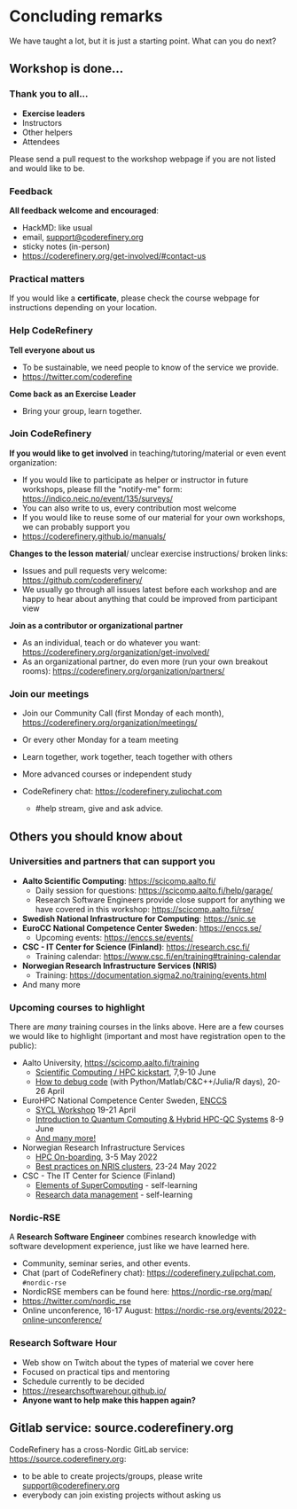 # Concluding remarks

We have taught a lot, but it is just a starting point.  What can you
do next?


## Workshop is done...

### Thank you to all...
- **Exercise leaders**
- Instructors
- Other helpers
- Attendees

Please send a pull request to the workshop webpage if you are not
listed and would like to be.


### Feedback

**All feedback welcome and encouraged**:
- HackMD: like usual
- email, support@coderefinery.org
- sticky notes (in-person)
- https://coderefinery.org/get-involved/#contact-us


### Practical matters

If you would like a **certificate**, please check the course webpage
for instructions depending on your location.


### Help CodeRefinery

**Tell everyone about us**
- To be sustainable, we need people to know of the service we provide.
- https://twitter.com/coderefine

**Come back as an Exercise Leader**
- Bring your group, learn together.


### Join CodeRefinery

**If you would like to get involved** in teaching/tutoring/material or even event organization:
- If you would like to participate as helper or instructor in future
  workshops, please fill the "notify-me" form: https://indico.neic.no/event/135/surveys/
- You can also write to us, every contribution most welcome
- If you would like to reuse some of our material for your own workshops, we can probably support you
- https://coderefinery.github.io/manuals/

**Changes to the lesson material**/ unclear exercise instructions/ broken links:
- Issues and pull requests very welcome: https://github.com/coderefinery/
- We usually go through all issues latest before each workshop and are happy to
  hear about anything that could be improved from participant view

**Join as a contributor or organizational partner**
- As an individual, teach or do whatever you want:
  https://coderefinery.org/organization/get-involved/
- As an organizational partner, do even more (run your own breakout
  rooms): https://coderefinery.org/organization/partners/


### Join our meetings
* Join our Community Call (first Monday of each month),
  https://coderefinery.org/organization/meetings/
* Or every other Monday for a team meeting

* Learn together, work together, teach together with others
* More advanced courses or independent study
* CodeRefinery chat: https://coderefinery.zulipchat.com
  * #help stream, give and ask advice.



## Others you should know about


### Universities and partners that can support you

* **Aalto Scientific Computing**: https://scicomp.aalto.fi/
  * Daily session for questions: https://scicomp.aalto.fi/help/garage/
  * Research Software Engineers provide close support for anything we
    have covered in this workshop: https://scicomp.aalto.fi/rse/
* **Swedish National Infrastructure for Computing**: https://snic.se
* **EuroCC National Competence Center Sweden**: https://enccs.se/
  * Upcoming events: https://enccs.se/events/
* **CSC - IT Center for Science (Finland)**: https://research.csc.fi/
  * Training calendar: https://www.csc.fi/en/training#training-calendar
* **Norwegian Research Infrastructure Services (NRIS)**
  * Training: https://documentation.sigma2.no/training/events.html
* And many more


### Upcoming courses to highlight

There are *many* training courses in the links above.  Here are a few
courses we would like to highlight (important and most have
registration open to the public):

* Aalto University, https://scicomp.aalto.fi/training
  * [Scientific Computing / HPC
	kickstart](https://scicomp.aalto.fi/training/scip/summer-kickstart-2022/),
	7,9-10 June
  * [How to debug
    code](https://scicomp.aalto.fi/training/scip/debugging-2022/)
    (with Python/Matlab/C&C++/Julia/R days),
    20-26 April
* EuroHPC National Competence Center Sweden, [ENCCS](https://enccs.se/)
  * [SYCL Workshop](https://enccs.se/events/04-2022-sycl/) 19-21 April
  * [Introduction to Quantum Computing & Hybrid HPC-QC Systems](https://enccs.se/events/2022-06-quantum-computing/) 8-9 June
  * [And many more!](https://enccs.se/events)
* Norwegian Research Infrastructure Services
  * [HPC
    On-boarding](https://documentation.sigma2.no/training/events/2022-05-hpc-on-boarding.html),
    3-5 May 2022
  * [Best practices on NRIS
    clusters](https://documentation.sigma2.no/training/events/2022-05-best-practices-on-NRIS-clusters.html),
    23-24 May 2022
* CSC - The IT Center for Science (Finland)
  * [Elements of
    SuperComputing](https://edukamu.fi/elements-of-supercomputing) - self-learning
  * [Research data
    management](https://ssl.eventilla.com/event/v8B6B) - self-learning



### Nordic-RSE

A **Research Software Engineer** combines research knowledge with
software development experience, just like we have learned here.

- Community, seminar series, and other events.
- Chat (part of CodeRefinery chat): https://coderefinery.zulipchat.com, `#nordic-rse`
- NordicRSE members can be found here: https://nordic-rse.org/map/
- https://twitter.com/nordic_rse
- Online unconference, 16-17 August: https://nordic-rse.org/events/2022-online-unconference/


### Research Software Hour

- Web show on Twitch about the types of material we cover here
- Focused on practical tips and mentoring
- Schedule currently to be decided
- https://researchsoftwarehour.github.io/
- **Anyone want to help make this happen again?**


## Gitlab service: source.coderefinery.org

CodeRefinery has a cross-Nordic GitLab service: https://source.coderefinery.org:

- to be able to create projects/groups, please write support@coderefinery.org
- everybody can join existing projects without asking us

